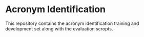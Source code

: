 # Acronym Identification

This repository contains the acronym identification training and development set along with the evaluation scropts.
